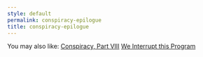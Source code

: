 ```yaml
---
style: default
permalink: conspiracy-epilogue
title: conspiracy-epilogue
---
```

You may also like:
[Conspiracy, Part VIII](http://scp-wiki.net/conspiracy-part-viii)
[We Interrupt this Program](http://scp-wiki.net/we-interrupt-this-program)